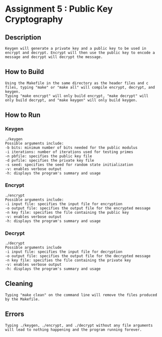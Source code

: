 # Assignment 5 : Public Key Cryptography 

## Description
	Keygen will generate a private key and a public key to be used in encrypt and decrypt. Encrypt will then use the public key to encode a message and decrypt will decrypt the message.

## How to Build
	Using the Makefile in the same directory as the header files and c files, typing "make" or "make all" will compile encrypt, decrypt, and keygen.
	Typing "make encrypt" will only build encrypt, "make decrypt" will only build decrypt, and "make keygen" will only build keygen.

## How to Run
	
### Keygen
	./keygen
	Possible arguments include:
	-b bits: minimum number of bits needed for the public modulus
	-i iterations: number of iterations used for testing primes
	-n pbfile: specifies the public key file
	-d pvfile: specifies the private key file
	-s seed: specifies the seed for random state initialization
	-v: enables verbose output
	-h: displays the program's summary and usage

### Encrypt
	./encrypt
	Possible arguments include:
	-i input file: specifies the input file for encryption
	-o output file: specifies the output file for the encrypted message
	-n key file: specifies the file containing the public key
	-v: enables verbose output
	-h: displays the program's summary and usage

### Decrypt
	./decrypt
	Possible arguments include
	-i input file: specifies the input file for decryption
	-o output file: specifies the output file for the decrypted message
	-n key file: specifies the file containing the private key
	-v: enables verbose output
	-h: displays the program's summary and usage

## Cleaning
	Typing "make clean" on the command line will remove the files produced by the Makefile.

## Errors
	Typing ./keygen, ./encrypt, and ./decrypt without any file arguments will lead to nothing happening and the program running forever. 

